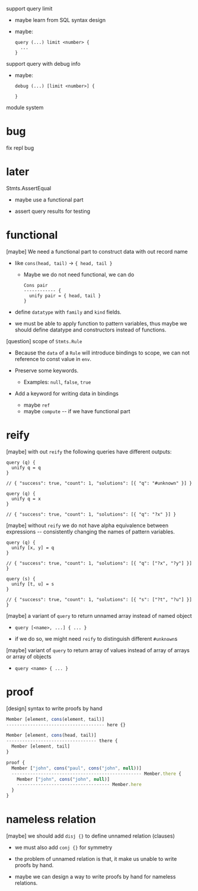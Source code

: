 support query limit

- maybe learn from SQL syntax design

- maybe:

  ```
  query (...) limit <number> {
    ...
  }
  ```

support query with debug info

- maybe:

  ```
  debug (...) [limit <number>] {

  }
  ```

module system

# bug

fix repl bug

# later

Stmts.AssertEqual

- maybe use a functional part

- assert query results for testing

# functional

[maybe] We need a functional part to construct data with out record name

- like `cons(head, tail)` -> `{ head, tail }`

  - Maybe we do not need functional, we can do

    ```
    Cons pair
    ------------ {
      unify pair = { head, tail }
    }
    ```

- define `datatype` with `family` and `kind` fields.

- we must be able to apply function to pattern variables,
  thus maybe we should define datatype and constructors instead of functions.

[question] scope of `Stmts.Rule`

- Because the `data` of a `Rule` will introduce bindings to scope,
  we can not reference to const value in `env`.

- Preserve some keywords.

  - Examples: `null`, `false`, `true`

- Add a keyword for writing data in bindings

  - maybe `ref`
  - maybe `compute` -- if we have functional part

# reify

[maybe] with out `reify` the following queries have different outputs:

```
query (q) {
  unify q = q
}

// { "success": true, "count": 1, "solutions": [{ "q": "#unknown" }] }

query (q) {
  unify q = x
}

// { "success": true, "count": 1, "solutions": [{ "q": "?x" }] }
```

[maybe] without `reify` we do not have alpha equivalence between expressions
-- consistently changing the names of pattern variables.

```
query (q) {
  unify [x, y] = q
}

// { "success": true, "count": 1, "solutions": [{ "q": ["?x", "?y"] }] }

query (s) {
  unify [t, u] = s
}

// { "success": true, "count": 1, "solutions": [{ "s": ["?t", "?u"] }] }
```

[maybe] a variant of `query` to return unnamed array instead of named object

- `query [<name>, ...] { ... }`

- if we do so, we might need `reify` to distinguish different `#unknown`s

[maybe] variant of `query` to return array of values instead of array of arrays or array of objects

- `query <name> { ... }`

# proof

[design] syntax to write proofs by hand

```ts
Member [element, cons(element, tail)]
------------------------------------- here {}

Member [element, cons(head, tail)]
---------------------------------- there {
  Member [element, tail]
}

proof {
  Member ["john", cons("paul", cons("john", null))]
  ------------------------------------------------- Member.there {
    Member ["john", cons("john", null)]
    ----------------------------------- Member.here
  }
}
```

# nameless relation

[maybe] we should add `disj {}` to define unnamed relation (clauses)

- we must also add `conj {}` for symmetry

- the problem of unnamed relation is that, it make us unable to write proofs by hand.

- maybe we can design a way to write proofs by hand for nameless relations.

